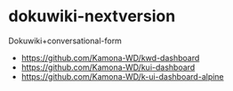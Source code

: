 # dokuwiki-nextversion
Dokuwiki+conversational-form

- https://github.com/Kamona-WD/kwd-dashboard
- https://github.com/Kamona-WD/kui-dashboard
- https://github.com/Kamona-WD/k-ui-dashboard-alpine

